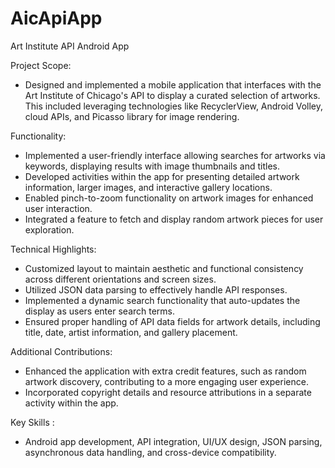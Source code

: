 # AicApiApp
<p>Art Institute API Android App</p>
<p>Project Scope:</p>
<ul>
  <li> Designed and implemented a mobile application that interfaces with the Art Institute of Chicago's API to display a curated selection of artworks. This included leveraging technologies like RecyclerView, Android Volley, cloud APIs, and Picasso library for image rendering.
  </li>
</ul>
<p>Functionality:</p>
<ul>
  <li>Implemented a user-friendly interface allowing searches for artworks via keywords, displaying results with image thumbnails and titles.
</li>
  <li>Developed activities within the app for presenting detailed artwork information, larger images, and interactive gallery locations.
</li>
  <li>Enabled pinch-to-zoom functionality on artwork images for enhanced user interaction.
</li>
  <li>Integrated a feature to fetch and display random artwork pieces for user exploration.
</li>
</ul>

<p>Technical Highlights:</p>
<ul>
  <li>Customized layout to maintain aesthetic and functional consistency across different orientations and screen sizes.
</li>
  <li>Utilized JSON data parsing to effectively handle API responses.
</li>
  <li>Implemented a dynamic search functionality that auto-updates the display as users enter search terms.
</li>
  <li>
    Ensured proper handling of API data fields for artwork details, including title, date, artist information, and gallery placement.
</li>
</ul>


<p>Additional Contributions:</p>

<ul>
  <li>Enhanced the application with extra credit features, such as random artwork discovery, contributing to a more engaging user experience.</li>
  <li>Incorporated copyright details and resource attributions in a separate activity within the app.</li>
</ul>

<p>Key Skills : </p>

<ul>
  <li>Android app development, API integration, UI/UX design, JSON parsing, asynchronous data handling, and cross-device compatibility.</li>
</ul>

